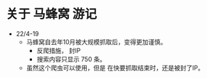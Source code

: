 # 关于 马蜂窝 游记
- 22/4-19
    - 马蜂窝自去年10月被大规模抓取后，变得更加谨慎。
        - 反爬措施， 封IP
        - 搜索内容只显示 750 条。
    - 虽然这个爬虫可以使用，但是 在快要抓取结束时，还是被封了IP。